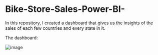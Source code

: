 # Bike-Store-Sales-Power-BI-
In this repository, I created a dashboard that gives us the insights of the sales of  each few countries and every state in it.

The dashboard:

![image](https://user-images.githubusercontent.com/77020331/201518074-3792edff-9187-4e2c-9d62-1ae38e9dcaa4.png)

